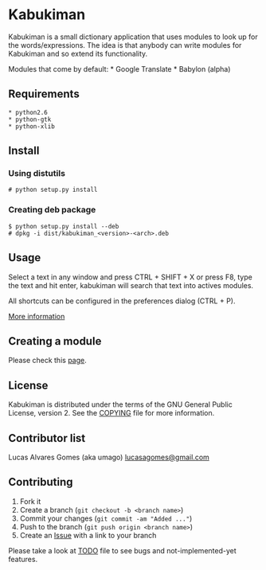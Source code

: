 Kabukiman
=========

Kabukiman is a small dictionary application that uses modules to look up for
the words/expressions. The idea is that anybody can write modules for
Kabukiman and so extend its functionality. 

Modules that come by default:
    * Google Translate
    * Babylon (alpha)

Requirements
------------

    * python2.6
    * python-gtk
    * python-xlib

Install 
-------
    
### Using distutils

    # python setup.py install

### Creating deb package

    $ python setup.py install --deb
    # dpkg -i dist/kabukiman_<version>-<arch>.deb

Usage
-----

Select a text in any window and press CTRL + SHIFT + X  or press F8, type
the text and hit enter, kabukiman will search that text into actives modules.

All shortcuts can be configured in the preferences dialog (CTRL + P).

[More information][2]

Creating a module
-----------------

Please check this [page][2].

License
-------

Kabukiman is distributed under the terms of the GNU General Public License, version 2.
See the [COPYING][4] file for more information.

Contributor list
----------------

Lucas Alvares Gomes (aka umago) <lucasagomes@gmail.com>

Contributing
------------

1. Fork it
2. Create a branch (`git checkout -b <branch name>`)
3. Commit your changes (`git commit -am "Added ..."`)
4. Push to the branch (`git push origin <branch name>`)
5. Create an [Issue][1] with a link to your branch

Please take a look at [TODO][3] file to see bugs and not-implemented-yet 
features.

[1]: http://github.com/umago/kabukiman/issues
[2]: http://umago.info/kabukiman
[3]: https://github.com/umago/kabukiman/blob/master/TODO
[4]: https://github.com/umago/kabukiman/blob/master/COPYING

